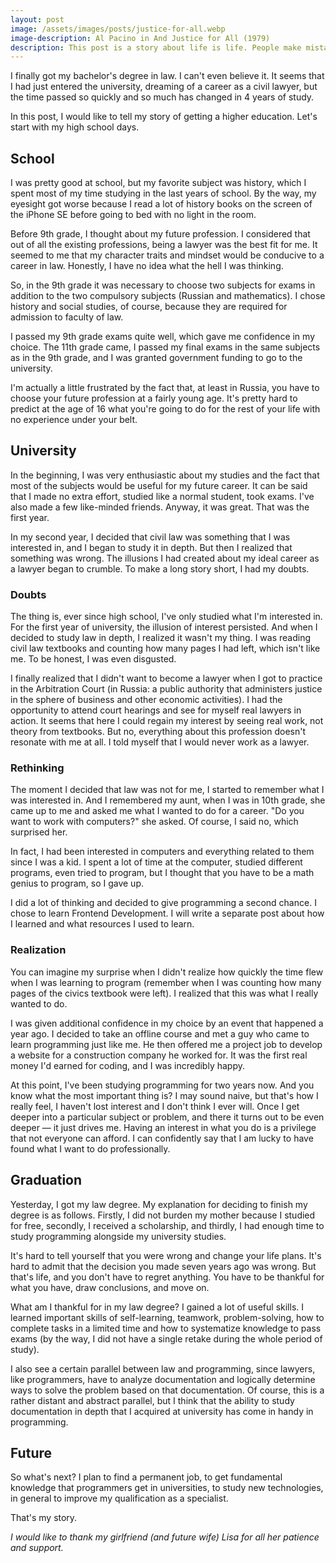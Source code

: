 ```yaml
---
layout: post
image: /assets/images/posts/justice-for-all.webp
image-description: Al Pacino in And Justice for All (1979)
description: This post is a story about life is life. People make mistakes, and there is nothing wrong with that. But admitting a mistake is a different matter. In this post, Arthur tells his story about making a mistake.
---
```


I finally got my bachelor's degree in law. I can't even believe it. It seems that I had just entered the university, dreaming of a career as a civil lawyer, but the time passed so quickly and so much has changed in 4 years of study.

In this post, I would like to tell my story of getting a higher education. Let's start with my high school days.
## School

I was pretty good at school, but my favorite subject was history, which I spent most of my time studying in the last years of school. By the way, my eyesight got worse because I read a lot of history books on the screen of the iPhone SE before going to bed with no light in the room.

Before 9th grade, I thought about my future profession. I considered that out of all the existing professions, being a lawyer was the best fit for me. It seemed to me that my character traits and mindset would be conducive to a career in law. Honestly, I have no idea what the hell I was thinking.

So, in the 9th grade it was necessary to choose two subjects for exams in addition to the two compulsory subjects (Russian and mathematics). I chose history and social studies, of course, because they are required for admission to faculty of law.

I passed my 9th grade exams quite well, which gave me confidence in my choice. The 11th grade came, I passed my final exams in the same subjects as in the 9th grade, and I was granted government funding to go to the university.

I'm actually a little frustrated by the fact that, at least in Russia, you have to choose your future profession at a fairly young age. It's pretty hard to predict at the age of 16 what you're going to do for the rest of your life with no experience under your belt.

## University

In the beginning, I was very enthusiastic about my studies and the fact that most of the subjects would be useful for my future career. It can be said that I made no extra effort, studied like a normal student, took exams. I've also made a few like-minded friends. Anyway, it was great. That was the first year.

In my second year, I decided that civil law was something that I was interested in, and I began to study it in depth. But then I realized that something was wrong. The illusions I had created about my ideal career as a lawyer began to crumble. To make a long story short, I had my doubts.

### Doubts

The thing is, ever since high school, I've only studied what I'm interested in. For the first year of university, the illusion of interest persisted. And when I decided to study law in depth, I realized it wasn't my thing. I was reading civil law textbooks and counting how many pages I had left, which isn't like me. To be honest, I was even disgusted.

I finally realized that I didn't want to become a lawyer when I got to practice in the Arbitration Court (in Russia: a public authority that administers justice in the sphere of business and other economic activities). I had the opportunity to attend court hearings and see for myself real lawyers in action. It seems that here I could regain my interest by seeing real work, not theory from textbooks. But no, everything about this profession doesn't resonate with me at all. I told myself that I would never work as a lawyer.

### Rethinking

The moment I decided that law was not for me, I started to remember what I was interested in. And I remembered my aunt, when I was in 10th grade, she came up to me and asked me what I wanted to do for a career. "Do you want to work with computers?" she asked. Of course, I said no, which surprised her.

In fact, I had been interested in computers and everything related to them since I was a kid. I spent a lot of time at the computer, studied different programs, even tried to program, but I thought that you have to be a math genius to program, so I gave up.

I did a lot of thinking and decided to give programming a second chance. I chose to learn Frontend Development. I will write a separate post about how I learned and what resources I used to learn.

### Realization

You can imagine my surprise when I didn't realize how quickly the time flew when I was learning to program (remember when I was counting how many pages of the civics textbook were left). I realized that this was what I really wanted to do.

I was given additional confidence in my choice by an event that happened a year ago. I decided to take an offline course and met a guy who came to learn programming just like me. He then offered me a project job to develop a website for a construction company he worked for. It was the first real money I'd earned for coding, and I was incredibly happy.

At this point, I've been studying programming for two years now. And you know what the most important thing is? I may sound naive, but that's how I really feel, I haven't lost interest and I don't think I ever will. Once I get deeper into a particular subject or problem, and there it turns out to be even deeper — it just drives me. Having an interest in what you do is a privilege that not everyone can afford. I can confidently say that I am lucky to have found what I want to do professionally.

## Graduation

Yesterday, I got my law degree. My explanation for deciding to finish my degree is as follows. Firstly, I did not burden my mother because I studied for free, secondly, I received a scholarship, and thirdly, I had enough time to study programming alongside my university studies.

It's hard to tell yourself that you were wrong and change your life plans. It's hard to admit that the decision you made seven years ago was wrong. But that's life, and you don't have to regret anything. You have to be thankful for what you have, draw conclusions, and move on.

What am I thankful for in my law degree? I gained a lot of useful skills. I learned important skills of self-learning, teamwork, problem-solving, how to complete tasks in a limited time and how to systematize knowledge to pass exams (by the way, I did not have a single retake during the whole period of study).

I also see a certain parallel between law and programming, since lawyers, like programmers, have to analyze documentation and logically determine ways to solve the problem based on that documentation. Of course, this is a rather distant and abstract parallel, but I think that the ability to study documentation in depth that I acquired at university has come in handy in programming.

## Future

So what's next? I plan to find a permanent job, to get fundamental knowledge that programmers get in universities, to study new technologies, in general to improve my qualification as a specialist.

That's my story.

*I would like to thank my girlfriend (and future wife) Lisa for all her patience and support.*
